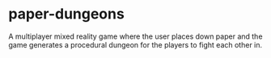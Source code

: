 # paper-dungeons
A multiplayer mixed reality game where the user places down paper and the game generates a procedural dungeon for the players to fight each other in.
